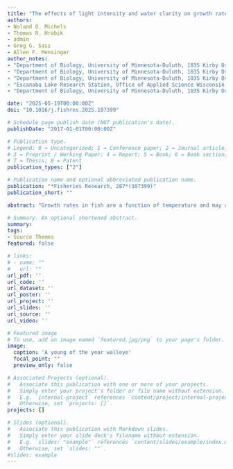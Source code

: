 ```yaml
---
title: "The effects of light intensity and water clarity on growth rates of age-0 walleye (Sander vitreus)"
authors:
- Noland O. Michels
- Thomas R. Hrabik
- admin
- Greg G. Sass
- Allen F. Mensinger
author_notes:
- "Department of Biology, University of Minnesota-Duluth, 1035 Kirby Drive, 207 SSB, Duluth, MN, 55812, USA"
- "Department of Biology, University of Minnesota-Duluth, 1035 Kirby Drive, 207 SSB, Duluth, MN, 55812, USA"
- "Department of Biology, University of Minnesota-Duluth, 1035 Kirby Drive, 207 SSB, Duluth, MN, 55812, USA"
- "Escanaba Lake Research Station, Office of Applied Science Wisconsin Department of Natural Resources, 3110 Trout Lake Station Drive, Boulder Junction, WI, 54512, USA"
- "Department of Biology, University of Minnesota-Duluth, 1035 Kirby Drive, 207 SSB, Duluth, MN, 55812, USA"

date: "2025-05-19T00:00:00Z"
doi: "10.1016/j.fishres.2025.107399"

# Schedule page publish date (NOT publication's date).
publishDate: "2017-01-01T00:00:00Z"

# Publication type.
# Legend: 0 = Uncategorized; 1 = Conference paper; 2 = Journal article;
# 3 = Preprint / Working Paper; 4 = Report; 5 = Book; 6 = Book section;
# 7 = Thesis; 8 = Patent
publication_types: ["2"]

# Publication name and optional abbreviated publication name.
publication: "*Fisheries Research, 287*(107399)"
publication_short: ""

abstract: "Growth rates in fish are a function of temperature and may also be dependent on successful foraging periods. Successful foraging of visually mediated piscivores is often contingent on available light. In north-temperate lakes, tannin concentrations can absorb downwelling light leading to lower light intensities which may influence fish foraging success and growth. We tested tannin and light intensity effects on wild age-0 walleye Sander vitreus growth, which may have implications for survivorship and recruitment. Age-0 walleye (127–182 mm TL) were held under three light intensities (3.16 × 1014, 3.16 × 1015, and 2.88 × 1017 photons m−2 s−1) and tannin concentrations (0 mg/L, 10 mg/L, and 20 mg/L). Walleye were grown at 18 °C for 16 days and TL (mm) and weight (g) were measured at days 0, 8, and 16. The number of fathead minnow (Pimephales promelas; 31–42 mm total length) consumed was recorded each day. Age-0 walleye growth was positive, ranging from 0.0092 g g−1 day−1 at 9.44 × 1015 photons m−2 s−1 (∼750 lx surface intensity) in clear water to 0.0223 g g−1 day−1 at 1.58 × 1015 photons m−2 s−1 (∼10 lx surface intensity) in heavily stained water. Growth was greatest in low light conditions and heavily stained waters. Our results suggest that heavily stained lakes and rivers with good optical refuge where light intensity is reduced at depth may be best for juvenile walleye growth."

# Summary. An optional shortened abstract.
summary:  
tags:
- Source Themes
featured: false

# links:
# - name: ""
#   url: ""
url_pdf: ''
url_code: ''
url_dataset: ''
url_poster: ''
url_project: ''
url_slides: ''
url_source: ''
url_video: ''

# Featured image
# To use, add an image named `featured.jpg/png` to your page's folder. 
image:
  caption: 'A young of the year walleye'
  focal_point: ""
  preview_only: false

# Associated Projects (optional).
#   Associate this publication with one or more of your projects.
#   Simply enter your project's folder or file name without extension.
#   E.g. `internal-project` references `content/project/internal-project/index.md`.
#   Otherwise, set `projects: []`.
projects: []

# Slides (optional).
#   Associate this publication with Markdown slides.
#   Simply enter your slide deck's filename without extension.
#   E.g. `slides: "example"` references `content/slides/example/index.md`.
#   Otherwise, set `slides: ""`.
#slides: example
---
```





